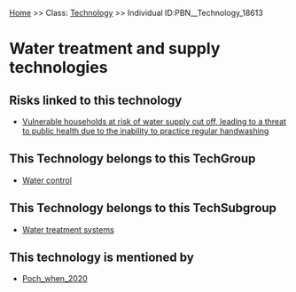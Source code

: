 [Home](https://github.com/mm80843/T3.5/blob/pages/index.md) >> Class: [Technology](https://github.com/mm80843/T3.5/tree/pages/docs/Technology/index.md) >> Individual ID:PBN__Technology_18613 

# __Water treatment and supply technologies__

## Risks linked to this technology

* [Vulnerable households at risk of water supply cut off, leading to a threat to public health due to the inability to practice regular handwashing](https://github.com/mm80843/T3.5/blob/pages/Risk/PBN__Risk_16220.md)

## This Technology belongs to this TechGroup

* [Water control](https://github.com/mm80843/T3.5/blob/pages/TechGroup/PBN__TechGroup_5.md)

## This Technology belongs to this TechSubgroup

* [Water treatment systems](https://github.com/mm80843/T3.5/blob/pages/TechSubgroup/PBN__TechSubgroup_77.md)

## This technology is mentioned by

* [Poch_when_2020](https://github.com/mm80843/T3.5/blob/pages/Article/PBN__Article_606.md)

